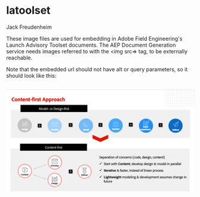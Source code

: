 # latoolset
Jack Freudenheim

These image files are used for embedding in Adobe Field Engineering's Launch Advisory Toolset documents. The AEP Document Generation service needs images referred to with the <img src=> tag, to be externally reachable.

Note that the embedded url should not have alt or query parameters, so it should look like this:
```<img src="https://github.com/pscserviceadobe/latoolset/blob/main/AEM-EDS_Content_First.png" />
```
<img src="https://github.com/pscserviceadobe/latoolset/blob/main/AEM-EDS_Content_First.png" />
